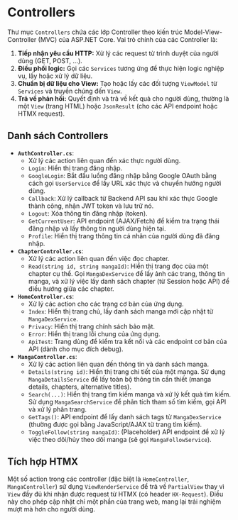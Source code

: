 # Controllers

Thư mục `Controllers` chứa các lớp Controller theo kiến trúc Model-View-Controller (MVC) của ASP.NET Core. Vai trò chính của các Controller là:

1.  **Tiếp nhận yêu cầu HTTP:** Xử lý các request từ trình duyệt của người dùng (GET, POST, ...).
2.  **Điều phối logic:** Gọi các `Services` tương ứng để thực hiện logic nghiệp vụ, lấy hoặc xử lý dữ liệu.
3.  **Chuẩn bị dữ liệu cho View:** Tạo hoặc lấy các đối tượng `ViewModel` từ `Services` và truyền chúng đến `View`.
4.  **Trả về phản hồi:** Quyết định và trả về kết quả cho người dùng, thường là một `View` (trang HTML) hoặc `JsonResult` (cho các API endpoint hoặc HTMX request).

## Danh sách Controllers

- **`AuthController.cs`**:
  - Xử lý các action liên quan đến xác thực người dùng.
  - `Login`: Hiển thị trang đăng nhập.
  - `GoogleLogin`: Bắt đầu luồng đăng nhập bằng Google OAuth bằng cách gọi `UserService` để lấy URL xác thực và chuyển hướng người dùng.
  - `Callback`: Xử lý callback từ Backend API sau khi xác thực Google thành công, nhận JWT token và lưu trữ nó.
  - `Logout`: Xóa thông tin đăng nhập (token).
  - `GetCurrentUser`: API endpoint (AJAX/Fetch) để kiểm tra trạng thái đăng nhập và lấy thông tin người dùng hiện tại.
  - `Profile`: Hiển thị trang thông tin cá nhân của người dùng đã đăng nhập.
- **`ChapterController.cs`**:
  - Xử lý các action liên quan đến việc đọc chapter.
  - `Read(string id, string mangaId)`: Hiển thị trang đọc của một chapter cụ thể. Gọi `MangaDexService` để lấy ảnh các trang, thông tin manga, và xử lý việc lấy danh sách chapter (từ Session hoặc API) để điều hướng giữa các chapter.
- **`HomeController.cs`**:
  - Xử lý các action cho các trang cơ bản của ứng dụng.
  - `Index`: Hiển thị trang chủ, lấy danh sách manga mới cập nhật từ `MangaDexService`.
  - `Privacy`: Hiển thị trang chính sách bảo mật.
  - `Error`: Hiển thị trang lỗi chung của ứng dụng.
  - `ApiTest`: Trang dùng để kiểm tra kết nối và các endpoint cơ bản của API (dành cho mục đích debug).
- **`MangaController.cs`**:
  - Xử lý các action liên quan đến thông tin và danh sách manga.
  - `Details(string id)`: Hiển thị trang chi tiết của một manga. Sử dụng `MangaDetailsService` để lấy toàn bộ thông tin cần thiết (manga details, chapters, alternative titles).
  - `Search(...)`: Hiển thị trang tìm kiếm manga và xử lý kết quả tìm kiếm. Sử dụng `MangaSearchService` để phân tích tham số tìm kiếm, gọi API và xử lý phân trang.
  - `GetTags()`: API endpoint để lấy danh sách tags từ `MangaDexService` (thường được gọi bằng JavaScript/AJAX từ trang tìm kiếm).
  - `ToggleFollow(string mangaId)`: (Placeholder) API endpoint để xử lý việc theo dõi/hủy theo dõi manga (sẽ gọi `MangaFollowService`).

## Tích hợp HTMX

Một số action trong các controller (đặc biệt là `HomeController`, `MangaController`) sử dụng `ViewRenderService` để trả về `PartialView` thay vì `View` đầy đủ khi nhận được request từ HTMX (có header `HX-Request`). Điều này cho phép cập nhật chỉ một phần của trang web, mang lại trải nghiệm mượt mà hơn cho người dùng.
